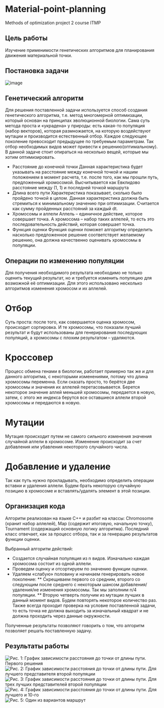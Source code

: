 # Material-point-planning
Methods of optimization project 2 course ITMP

## Цель работы 
Изучение применимости генетических алгоритмов для планирования движения материальной точки.

## Постановка задачи
![image](https://user-images.githubusercontent.com/29158476/60630190-ae6c4d80-9e01-11e9-8e4b-bdee460f2936.png)

## Генетический алгоритм
Для решения поставленной задачи используется способ создания генетического алгоритма, т.е. метод многомерной оптимизации, который основан на принципах эволюционной биологии. Сама суть метода проста и «украдена» у природы: есть какая-то популяция (набор векторов), которая размножается, на которую воздействуют мутации и производится естественный отбор. Каждое следующее поколение превосходит предыдущее по требуемым параметрам.
Так отбор необходимых видов может привести к решению(оптимальному). В данной задаче стоит опираться на несколько вещей, которые мы хотим оптимизировать.

* Расстояние до конечной точки
Данная характеристика будет указывать на расстояние между конечной точкой и нашим положением в момент расчета, т.е. после того, как мы прошли путь, предложенный хромосомой. Высчитывается как Евклидово расстояние между (1, 1) и последней точкой маршрута
* Длина всего пути
Характеристика показывает, сколько было пройдено точкой в целом. Данная характеристика должна быть стремиться к минимальному значению при оптимизации. 
Считается как сумму пройденных расстояний за каждый dt.
* Хромосомы и аллели
Аллель –  единичное действие, которое совершает точка. А хромосома – набор таких аллелей, то есть это последовательность действий, которая совершает точка. 
* Функция оценки
Функция оценки поможет алгоритму определить насколько предложенное решение соответствует желаемому решению, она должна качественно оценивать хромосомы в популяции. 

## Операции по изменению популяции
Для получения необходимого результата необходимо не только оценить текущий результат, но и требуется изменить популяцию для возможной её оптимизации.
Для этого использовано несколько алгоритмов изменения хромосом и их аллелей. 

# Отбор 
Суть проста: после того, как совершается оценка хромосом, происходит сортировка. И те хромосомы, что показали лучший результат и будут использованы для генерирования последующих популяций, а хромосомы с плохим результатом – удаляются.
# Кроссовер
Процесс обмена генами в биологии, работает примерно так же и для данного алгоритма, с некоторыми изменениями, потому что длина хромосомы переменна. Если сказать просто, то берётся две хромосомы и значения их аллелей перетасовывается. Берется некоторое значение аллей меньшей хромосомы, передается в новую, затем, с этого же индекса берутся все оставшиеся аллели второй хромосомы и передаются в новую.
# Мутации 
Мутация происходит путем не самого сильного изменения значения случайной аллели в хромосоме. Изменение происходит за счет добавления или убавления некоторого случайного числа.
# Добавление и удаление 
Так как путь нужно прокладывать, необходимо определить операции вставки и удаления аллели. Будем брать некоторую случайную позицию в хромосоме и вставлять/удалять элемент в этой позиции.

## Организация кода 
Алгоритм реализован на языке C++ и разбит на классы: Chromosome (хранит набор аллелей), Map (содержит итоговую, начальную точку), Tournament (содержащий основную логику алгоритма). Последний класс отвечает, как за процесс отбора, так и за генерацию результатов функции оценки.

Выбранный алгоритм действий: 
*	Создается случайная популяция из n видов. Изначально каждая хромосома состоит из одной аллели. 
*	Проведем оценку и отсортируем по значению функции оценки. 
*	Удаляем «слабую» половину и начинаем генерировать новое поколение:
**	Скрещиваем первого со средним, второго со следующим после среднего с некоторым шансом добавления/удаления/не изменения хромосомы. Так мы заполним n/4 популяции. 
**	Вторую четверть получим из мутации лучших в данный момент видов. Будем повторять некоторое количество раз. 
Также всегда проходит проверка на условие поставленной задачи, то есть точка не должна выходить за изначальный квадрат и не должна проходить через данные окружности. 

Полученные результаты позволяют говорить о том, что алгоритм позволяет решать поставленную задачу. 

## Результаты работы 
![Рис. 1: График зависимости расстояния до точки от длины пути. Первого решения](https://user-images.githubusercontent.com/29158476/60630191-af9d7a80-9e01-11e9-8354-88498b05e3f2.png)
![Рис. 2: График зависимости расстояния до точки от длины пути. Для лучшего представителя второй популяции](https://user-images.githubusercontent.com/29158476/60630195-b0cea780-9e01-11e9-8156-70bb2d0e2e8e.png)
![Рис. 3: График зависимости расстояния до точки от длины пути. Для трех лучших представителей второй популяции](https://user-images.githubusercontent.com/29158476/60630197-b1ffd480-9e01-11e9-8ad3-bd0c7a241bcb.png)
![Рис. 4: График зависимости расстояния до точки от длины пути. Для лучшего и 10-го](https://user-images.githubusercontent.com/29158476/60630200-b3310180-9e01-11e9-9e61-c6c312bcb75f.png)
![Рис. 5: Один из вариантов маршрут](https://user-images.githubusercontent.com/29158476/60630202-b4622e80-9e01-11e9-9030-adae853f830d.jpg)
